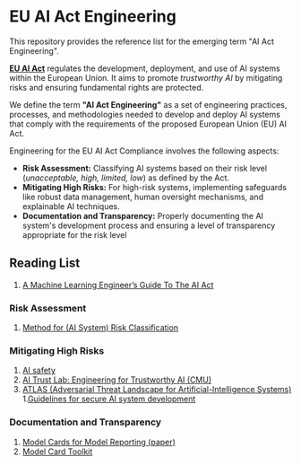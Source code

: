 # EU AI Act Engineering

This repository provides the reference list for the emerging term "AI Act Engineering". 

**[EU AI Act](https://artificialintelligenceact.eu/)** regulates the development, deployment, and use of AI systems within the European Union. It aims to promote *trustworthy AI* by mitigating risks and ensuring fundamental rights are protected.

We define the term **"AI Act Engineering"** as a set of engineering practices, processes, and methodologies needed to develop and deploy AI systems that comply with the requirements of the proposed European Union (EU) AI Act.

Engineering for the EU AI Act Compliance involves the following aspects:

 - **Risk Assessment:** Classifying AI systems based on their risk level (*unacceptable, high, limited, low*) as defined by the Act.
 - **Mitigating High Risks:** For high-risk systems, implementing safeguards like robust data management, human oversight mechanisms, and explainable AI techniques.
 - **Documentation and Transparency:** Properly documenting the AI system's development process and ensuring a level of transparency appropriate for the risk level

## Reading List
1. [A Machine Learning Engineer’s Guide To The AI Act](https://www.forbes.com/sites/forbeseq/2023/06/15/a-machine-learning-engineers-guide-to-the-ai-act/)

### Risk Assessment

1. [Method for (AI System) Risk Classification](https://miro.com/app/board/uXjVOz16ydQ=/)

### Mitigating High Risks

1. [AI safety](https://github.com/elicit/machine-learning-list?tab=readme-ov-file#ai-safety)
1. [AI Trust Lab: Engineering for Trustworthy AI (CMU)](https://www.sei.cmu.edu/our-work/projects/display.cfm?customel_datapageid_4050=197910)
1. [ATLAS (Adversarial Threat Landscape for Artificial-Intelligence Systems)](https://atlas.mitre.org/)
1.[Guidelines for secure AI system development](https://www.ncsc.govt.nz/assets/Uploads/Guidelines-for-secure-AI-system-development-v2.pdf)

### Documentation and Transparency

1. [Model Cards for Model Reporting (paper)](https://arxiv.org/pdf/1810.03993.pdf)
1. [Model Card Toolkit](https://github.com/tensorflow/model-card-toolkit)

